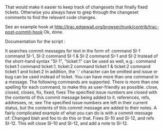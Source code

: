 That would make it easier to keep track of changesets that finally fixed tickets. Otherwise you always have to grep through the changeset comments to find the relavant code changes.

See an example hook at http://trac.edgewall.org/browser/trunk/contrib/trac-post-commit-hook
Ok, done.

Documentation for the script :

It searches commit messages for text in the form of:
  command SI-1
  command SI-1, SI-2
  command SI-1 & SI-2
  command SI-1 and SI-2
Instead of the short-hand syntax "SI-1", "ticket:1" can be used as well, e.g.:
  command ticket:1
  command ticket:1, ticket:2
  command ticket:1 & ticket:2
  command ticket:1 and ticket:2
In addition, the ':' character can be omitted and issue or bug can be
used instead of ticket.
You can have more than one command in a message. The following commands
are supported. There is more than one spelling for each command, to make
this as user-friendly as possible.
  close, closed, closes, fix, fixed, fixes
    The specified issue numbers are closed with the contents of this
    commit message being added to it.
  references, refs, addresses, re, see
    The specified issue numbers are left in their current status, but
    the contents of this commit message are added to their notes.
A fairly complicated example of what you can do is with a commit message
of:
Changed blah and foo to do this or that. Fixes SI-10 and SI-12, and refs SI-12.
This will close SI-10 and SI-12, and add a note to SI-12.




